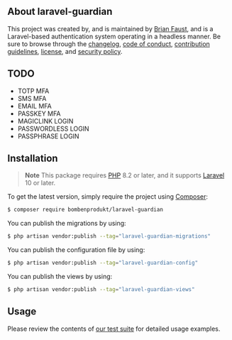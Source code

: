 ## About laravel-guardian

This project was created by, and is maintained by [Brian Faust](https://github.com/faustbrian), and is a Laravel-based authentication system operating in a headless manner. Be sure to browse through the [changelog](CHANGELOG.md), [code of conduct](.github/CODE_OF_CONDUCT.md), [contribution guidelines](.github/CONTRIBUTING.md), [license](LICENSE), and [security policy](.github/SECURITY.md).

## TODO

- TOTP MFA
- SMS MFA
- EMAIL MFA
- PASSKEY MFA
- MAGICLINK LOGIN
- PASSWORDLESS LOGIN
- PASSPHRASE LOGIN

## Installation

> **Note**
> This package requires [PHP](https://www.php.net/) 8.2 or later, and it supports [Laravel](https://laravel.com/) 10 or later.

To get the latest version, simply require the project using [Composer](https://getcomposer.org/):

```bash
$ composer require bombenprodukt/laravel-guardian
```

You can publish the migrations by using:

```bash
$ php artisan vendor:publish --tag="laravel-guardian-migrations"
```

You can publish the configuration file by using:

```bash
$ php artisan vendor:publish --tag="laravel-guardian-config"
```

You can publish the views by using:

```bash
$ php artisan vendor:publish --tag="laravel-guardian-views"
```

## Usage

Please review the contents of [our test suite](/tests) for detailed usage examples.
